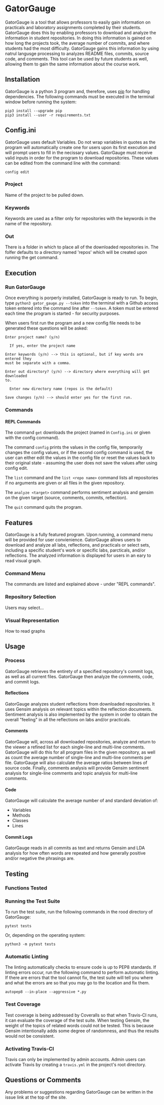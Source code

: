 # GatorGauge

GatorGauge is a tool that allows professors to easily gain information on
practicals and laboratory assignments completed by their students. GatorGauge
does this by enabling professors to download and analyze the information in
student repositories. In doing this information is gained on how long the
projects took, the average number of commits, and where students had the most
difficulty. GatorGauge gains this information by using natrul langusge
processing to analyzes README files, commits, source code, and comments. This
tool can be used by future students as well, allowing them to gain the same
information about the course work.

## Installation

GatorGauge is a python 3 program and, therefore, uses [pip][1] for handling
dependencies. The following commands must be executed in the terminal window
before running the system:

[1]: https://pip.pypa.io/en/stable/installing/

```
pip3 install --upgrade pip
pip3 install --user -r requirements.txt
```

## Config.ini

GatorGauge uses default Variables. Do not wrap variables in quotes as the
program will automatically create one for users upon its first execution and
will prompt users to fill in the necissary values. GatorGauge must receive
valid inputs in order for the program to download repositories. These values
can be edited from the command line with the command:

```
config edit
```

### Project

Name of the project to be pulled down.

### Keywords

Keywords are used as a filter only for repositories with the keywords in the
name of the repository.

### Out

There is a folder in which to place all of the downloaded repositories in.
The folfer defaults to a directory named 'repos' which will be created upon
running the get command.

## Execution

### Run GatorGauge

Once everything is porperly installed, GatorGauge is ready to run. To begin,
type `python3 gator_gauge.py --token` into the terminal with a Github
access token entered into the command line after `--token`. A token must be
entered each time the program is started - for security purposes.

When users first run the program and a new config file needs to be generated
these questions will be asked:

```
Enter project name? (y/n)

  If yes, enter the project name

Enter keywords (y/n) --> this is optional, but if key words are entered they
must be separate with a comma.

Enter out directory? (y/n) --> directory where everything will get downloaded
to.

  Enter new directory name (repos is the default)

Save changes (y/n) --> should enter yes for the first run.
```

### Commands

#### REPL Commands

The command `get` downloads the project (named in `Config.ini` or given with
the config command).

The command `config` prints the values in the config file, temporarily
changes the config values, or if the second config command is used,
the user can either edit the values in the config file or reset the
values back to their original state - assuming the user does not save
the values after using config edit.

The `list` command and the `list <repo name>` command lists all
repositories if no arguments are given or all files in the given repository.

The `analyze <target>` command performs sentiment analysis and gensim on the
given target (source, comments, commits, reflection).

The `quit` command quits the program.

## Features

GatorGauge is a fully featured program. Upon running, a command menu will be
provided for user convienience. GatorGauge allows users to download and
analyze all labs, reflections, and practicals or select sets, including a
specific student's work or specific labs, parcticals, and/or reflections.
The analyzed information is displayed for users in an eary to read visual
graph.

### Command Menu

The commands are listed and explained above - under "REPL commands".

### Repository Selection

Users may select...

### Visual Representation

How to read graphs

## Usage

### Process

GatorGauge retrieves the entirety of a specified repository's commit
logs, as well as all current files. GatorGauge then analyze the comments,
code, and commit logs.

#### Reflections

GatorGauge analyzes student reflections from downloaded repositories. It uses
Gensim analysis on relevant topics within the reflection documents. Sentiment
analysis is also implemented by the system in order to obtain the overall
"feeling" in all the reflections on labs and/or practicals.

#### Comments

GatorGauge will, across all downloaded repositories, analyze and return to the
viewer a refined list for each single-line and multi-line comments. GatorGauge
will do this for all program files in the given repository, as well as count
the average number of single-line and multi-line comments per file. GatorGauge
will also calculate the average ratios between lines of source code. Finally,
comments analysis will provide Gensim sentiment analysis for single-line
comments and topic analysis for multi-line comments.

#### Code

GatorGauge will calculate the average number of and standard deviation of:

* Variables
* Methods
* Classes
* Lines

#### Commit Logs

GatorGauge reads in all commits as text and returns Gensim and LDA analysis for
how often words are repeated and how generally positive and/or negative the
phrasings are.

## Testing

### Functions Tested

### Running the Test Suite

To run the test suite, run the following commands in the rood directory of
GatorGauge:

```
pytest tests
```

Or, depending on the operating system:

```
python3 -m pytest tests
```

### Automatic Linting

The linting automatically checks to ensure code is up to PEP8 standards. If
linting errors occur, run the following command to perform automatic linting.
If there are errors that the tool cannot fix, the test suite will tell you
where and what the errors are so that you may go to the location and fix them.

```
autopep8 --in-place --aggressive *.py
```

### Test Coverage

Test coverage is being addressed by Coveralls so that when Travis-CI runs, it
can evaluate the coverage of the test suite. When testing Gensim, the weight of
the topics of related words could not be tested. This is because Gensim
intentionally adds some degree of randomness, and thus the results would not be
consistent.

### Activating Travis-CI

Travis can only be implemented by admin accounts. Admin users can activate
Travis by creating a `travis.yml` in the project's root directory.

## Questions or Comments

Any problems or suggestions regarding GatorGauge can be written in the issue
link at the top of the site.
